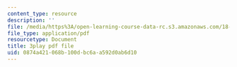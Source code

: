 ```yaml
---
content_type: resource
description: ''
file: /media/https%3A/open-learning-course-data-rc.s3.amazonaws.com/18-06sc-linear-algebra-fall-2011/0874a421068b100dbc6aa592d0ab6d10_osh80YCg_GM.pdf
file_type: application/pdf
resourcetype: Document
title: 3play pdf file
uid: 0874a421-068b-100d-bc6a-a592d0ab6d10
---
```

